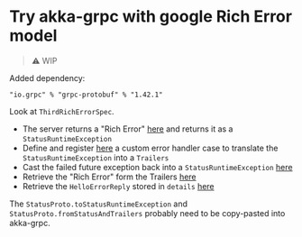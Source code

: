 # Try akka-grpc with google Rich Error model

> :warning: WIP

Added dependency:

```
"io.grpc" % "grpc-protobuf" % "1.42.1"
```

Look at `ThirdRichErrorSpec`.

- The server returns a "Rich Error" [here](https://github.com/sebastian-alfers/akka-grpc-rich-error/blob/master/src/main/scala/com/example/helloworld/GreeterServiceImpl.scala#L33-L42) and returns it as a `StatusRuntimeException`
- Define and register [here](https://github.com/sebastian-alfers/akka-grpc-rich-error/blob/master/src/test/scala/com/example/helloworld/ThirdRichErrorSpec.scala#L47-L50) a custom error handler case to translate the `StatusRuntimeException` into a `Trailers`
- Cast the failed future exception back into a `StatusRuntimeException` [here](https://github.com/sebastian-alfers/akka-grpc-rich-error/blob/master/src/test/scala/com/example/helloworld/ThirdRichErrorSpec.scala#L74-L78)
- Retrieve the "Rich Error" form the Trailers [here](https://github.com/sebastian-alfers/akka-grpc-rich-error/blob/master/src/test/scala/com/example/helloworld/ThirdRichErrorSpec.scala#L80)
- Retrieve the `HelloErrorReply` stored in `details` [here](https://github.com/sebastian-alfers/akka-grpc-rich-error/blob/master/src/test/scala/com/example/helloworld/ThirdRichErrorSpec.scala#L82-L84)

The `StatusProto.toStatusRuntimeException` and `StatusProto.fromStatusAndTrailers` probably need to be copy-pasted into akka-grpc. 